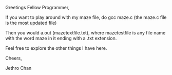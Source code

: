 Greetings Fellow Programmer,

If you want to play around with my maze file, do gcc maze.c (the maze.c file is the most updated file)

Then you would a.out (mazetextfile.txt), where mazetestfile is any file name with the word maze in it ending with a .txt extension.

Feel free to explore the other things I have here.

Cheers,

Jethro Chan
